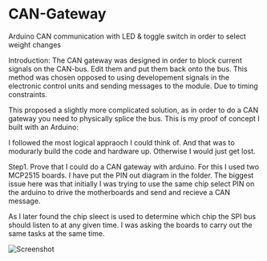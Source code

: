 # CAN-Gateway
Arduino CAN communication with LED &amp; toggle switch in order to select weight changes

Introduction: The CAN gateway was designed in order to block current signals on the CAN-bus. Edit them and put them back onto the bus. This method was chosen opposed to using developement signals in the electronic control units and sending messages to the module. Due to timing constraints.

This proposed a slightly more complicated solution, as in order to do a CAN gateway you need to physically splice the bus. This is my proof of concept I built with an Arduino:

I followed the most logical appraoch I could think of. And that was to modurarly build the code and hardware up. Otherwise I would just get lost.

Step1. Prove that I could do a CAN gateway with arduino. 
For this I used two MCP2515 boards. I have put the PIN out diagram in the folder. The biggest issue here was that initially I was trying to use the same chip select PIN on the arduino to drive the motherboards and send and recieve a CAN message.

As I later found the chip sleect is used to determine which chip the SPI bus should listen to at any given time. I was asking the boards to carry out the same tasks at the same time.

![Screenshot](https://github.com/CameronCode22/CANGateway/blob/main/Image_Folder_GitHub/CAN_Passthrough.png)

